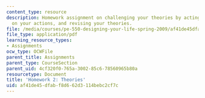 ```yaml
---
content_type: resource
description: Homework assignment on challenging your theories by acting, reflecting
  on your actions, and revising your theories.
file: /media/courses/pe-550-designing-your-life-spring-2009/af41de45dfabf8d662d3114bebc2cf7c_MITPE_550iap09_s09_assn02.pdf
file_type: application/pdf
learning_resource_types:
- Assignments
ocw_type: OCWFile
parent_title: Assignments
parent_type: CourseSection
parent_uid: 4cf320f0-765a-3002-85c6-78560965b80a
resourcetype: Document
title: 'Homework 2: Theories'
uid: af41de45-dfab-f8d6-62d3-114bebc2cf7c
---
```

